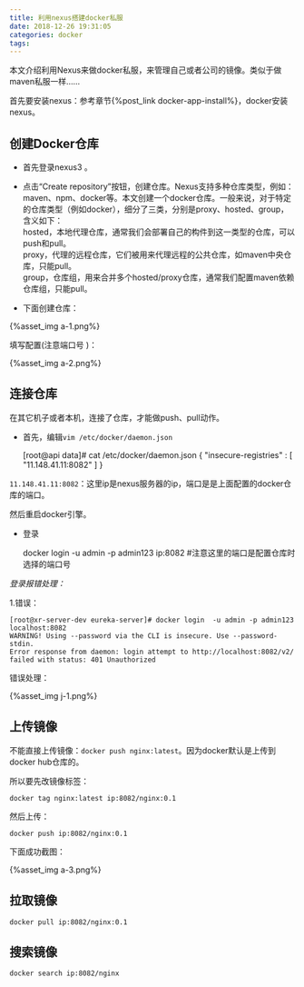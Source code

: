 ```yaml
---
title: 利用nexus搭建docker私服
date: 2018-12-26 19:31:05
categories: docker
tags:
---
```


本文介绍利用Nexus来做docker私服，来管理自己或者公司的镜像。类似于做maven私服一样……

首先要安装nexus：参考章节{%post_link docker-app-install%}，docker安装nexus。  

## 创建Docker仓库

- 首先登录nexus3 。
- 点击“Create repository”按钮，创建仓库。Nexus支持多种仓库类型，例如：maven、npm、docker等。本文创建一个docker仓库。一般来说，对于特定的仓库类型（例如docker），细分了三类，分别是proxy、hosted、group，含义如下：     
  hosted，本地代理仓库，通常我们会部署自己的构件到这一类型的仓库，可以push和pull。   
  proxy，代理的远程仓库，它们被用来代理远程的公共仓库，如maven中央仓库，只能pull。   
  group，仓库组，用来合并多个hosted/proxy仓库，通常我们配置maven依赖仓库组，只能pull。   
  
- 下面创建仓库：

{%asset_img a-1.png%}

填写配置(注意端口号 )：
  
{%asset_img a-2.png%}


## 连接仓库

在其它机子或者本机，连接了仓库，才能做push、pull动作。

- 首先，编辑`vim /etc/docker/daemon.json`


    [root@api data]# cat /etc/docker/daemon.json 
    {
      "insecure-registries" : [
        "11.148.41.11:8082"
      ]
    }
    
`11.148.41.11:8082`：这里ip是nexus服务器的ip，端口是是上面配置的docker仓库的端口。

然后重启docker引擎。

- 登录


    docker login -u admin -p admin123 ip:8082  #注意这里的端口是配置仓库时选择的端口号
    
_登录报错处理：_

1.错误：

    [root@xr-server-dev eureka-server]# docker login  -u admin -p admin123 localhost:8082
    WARNING! Using --password via the CLI is insecure. Use --password-stdin.
    Error response from daemon: login attempt to http://localhost:8082/v2/ failed with status: 401 Unauthorized

错误处理：

{%asset_img j-1.png%}         
    
## 上传镜像

不能直接上传镜像：`docker push nginx:latest`。因为docker默认是上传到docker hub仓库的。

所以要先改镜像标签：

    docker tag nginx:latest ip:8082/nginx:0.1
    
然后上传：
    
    docker push ip:8082/nginx:0.1
    
下面成功截图：

{%asset_img a-3.png%}   

## 拉取镜像

    docker pull ip:8082/nginx:0.1
    
## 搜索镜像

    docker search ip:8082/nginx      
    
    